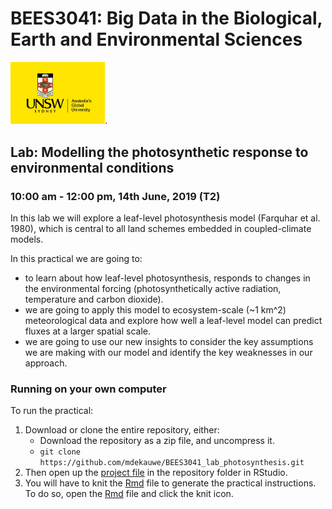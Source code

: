 # BEES3041: Big Data in the Biological, Earth and Environmental Sciences

<img src="data/logo.jpeg" width="30%">.

## Lab: Modelling the photosynthetic response to environmental conditions

### 10:00 am - 12:00 pm, 14th June, 2019 (T2)

In this lab we will explore a leaf-level photosynthesis model (Farquhar et al. 1980), which is central to all land schemes embedded in coupled-climate models.

In this practical we are going to:

* to learn about how leaf-level photosynthesis, responds to changes in the environmental forcing (photosynthetically active radiation, temperature and carbon dioxide).
* we are going to apply this model to ecosystem-scale (~1 km^2) meteorological data and explore how well a leaf-level model can predict fluxes at a larger spatial scale.
* we are going to use our new insights to consider the key assumptions we are making with our model and identify the key weaknesses in our approach.


### Running on your own computer

To run the practical:

1. Download or clone the entire repository, either:
    - Download the repository as a zip file, and uncompress it.
    - `git clone https://github.com/mdekauwe/BEES3041_lab_photosynthesis.git`
2. Then open up the [project file](BEES3041_lab.Rproj) in the repository folder in RStudio.
3. You will have to knit the [Rmd](BEES3041_lab.Rmd) file to generate the practical instructions. To do so, open the [Rmd](BEES3041_lab.Rmd) file and click the knit icon.
